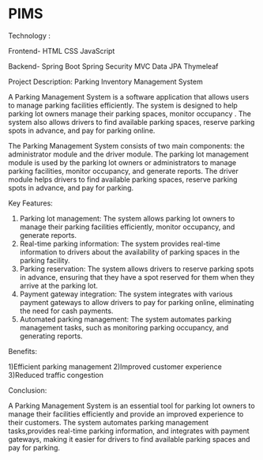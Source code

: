 # PIMS

Technology :

Frontend-
HTML
CSS
JavaScript

Backend-
Spring Boot
Spring Security
MVC
Data JPA
Thymeleaf




Project Description: Parking Inventory Management System

A Parking Management System is a software application that allows users to manage parking facilities efficiently. The system is designed 
to help parking lot owners manage their parking spaces, monitor occupancy . The system also allows drivers to find available parking spaces, 
reserve parking spots in advance, and pay for parking online.

The Parking Management System consists of two main components: the administrator module and the driver module. 
The parking lot management module is used by the parking lot owners or administrators to manage parking facilities, monitor occupancy,
and generate reports. The driver module helps drivers to find available parking spaces, reserve parking spots in advance, and pay for parking.

Key Features:
1) Parking lot management: The system allows parking lot owners to manage their parking facilities efficiently, monitor occupancy, and generate reports.
2) Real-time parking information: The system provides real-time information to drivers about the availability of parking spaces in the parking facility.
3) Parking reservation: The system allows drivers to reserve parking spots in advance, ensuring that they have a spot reserved for them when they arrive at the parking lot.
4) Payment gateway integration: The system integrates with various payment gateways to allow drivers to pay for parking online, eliminating the need for cash payments.
5) Automated parking management: The system automates parking management tasks, such as monitoring parking occupancy, and generating reports.

Benefits:

1)Efficient parking management
2)Improved customer experience
3)Reduced traffic congestion

Conclusion:

A Parking Management System is an essential tool for parking lot owners to manage their facilities efficiently and provide an improved experience to their customers. 
The system automates parking management tasks,provides real-time parking information, and integrates with payment gateways,
 making it easier for drivers to find available parking spaces and pay for parking.
